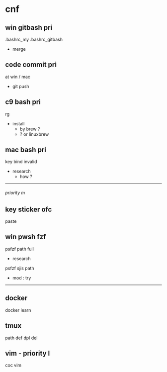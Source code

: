 
# cnf


## win gitbash pri

.bashrc_my .bashrc_gitbash
- merge


## code commit pri

at win / mac
- git push


## c9 bash pri

rg
- install
  - by brew ?
  - ? or linuxbrew


## mac bash pri

key bind invalid
- research
  - how ?


---

###### priority m

## key sticker ofc

paste


## win pwsh fzf

psfzf path full
- research


psfzf sjis path
- mod : try


---

## docker

docker learn


## tmux

path def dpl del


## vim  -  priority l

coc vim



